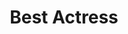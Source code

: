 ---
title: "Best Actress"
edition: 2019
winner: Lupita Nyong'o
kind: "actor"
film: us.md
image: https://m.media-amazon.com/images/M/MV5BYzY3ZWI5YmItODVmNC00MzFiLThkMjgtMzM3MTQzMjRhMzE5XkEyXkFqcGdeQXVyNjUwNzk3NDc@._V1_.jpg
type: award
weight: 5
---